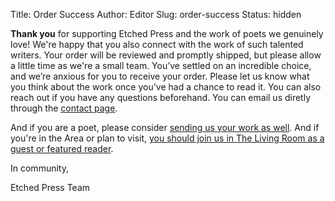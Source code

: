 Title: Order Success
Author: Editor
Slug: order-success
Status: hidden

**Thank you** for supporting Etched Press and the work of poets we genuinely love! We're happy that you also connect with the work of such talented writers. Your order will be reviewed and promptly shipped, but please allow a little time as we're a small team. You’ve settled on an incredible choice, and we’re anxious for you to receive your order. Please let us know what you think about the work once you've had a chance to read it. You can also reach out if you have any questions beforehand. You can email us diretly through the [contact page](./contact/).

And if you are a poet, please consider [sending us your work as well](./submit/). And if you're in the Area or plan to visit, [you should join us in The Living Room as a guest or featured reader](https://thelivingroomsf.com/).

In community,

Etched Press Team
